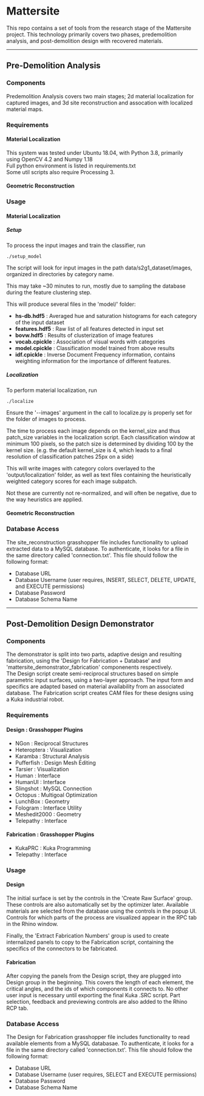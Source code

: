 Mattersite
==========

This repo contains a set of tools from the research stage of the Mattersite project. This technology primarily covers two phases, predemolition analysis, and post-demolition design with recovered materials. 

---

Pre-Demolition Analysis
-----------------------

### Components
Predemolition Analysis covers two main stages; 2d material localization for captured images, and 3d site reconstruction and assocation with localized material maps.

### Requirements
#### Material Localization
This system was tested under Ubuntu 18.04, with Python 3.8, primarily using OpenCV 4.2 and Numpy 1.18  
Full python environment is listed in requirements.txt  
Some util scripts also require Processing 3.
#### Geometric Reconstruction


### Usage
#### Material Localization
##### Setup

To process the input images and train the classifier, run

`./setup_model`

The script will look for input images in the path data/s2g1_dataset/images, organized in directories by category name.

This may take ~30 minutes to run, mostly due to sampling the database during the feature clustering step.

This will produce several files in the 'model/' folder: 

- **hs-db.hdf5** : Averaged hue and saturation histograms for each category of the input dataset
- **features.hdf5** : Raw list of all features detected in input set
- **bovw.hdf5** : Results of clusterization of image features
- **vocab.cpickle** : Association of visual words with categories
- **model.cpickle** : Classification model trained from above results
- **idf.cpickle** : Inverse Document Frequency information, contains weighting information for the importance of different features. 

##### Localization

To perform material localization, run 

`./localize`
 
Ensure the '--images' argument in the call to localize.py is properly set for the folder of images to process. 

The time to process each image depends on the kernel_size and thus patch_size variables in the localization script. Each classification window at minimum 100 pixels, so the patch size is determined by dividing 100 by the kernel size. (e.g. the default kernel_size is 4, which leads to a final resolution of classification patches 25px on a side)

This will write images with category colors overlayed to the 'output/localization' folder, as well as text files containing the heuristically weighted category scores for each image subpatch. 

Not these are currently not re-normalized, and will often be negative, due to the way heuristics are applied.
#### Geometric Reconstruction
### Database Access
The site_reconstruction grasshopper file includes functionality to upload extracted data to a MySQL database. To authenticate, it looks for a file in the same directory called 'connection.txt'. This file should follow the following format:  
- Database URL
- Database Username (user requires, INSERT, SELECT, DELETE, UPDATE, and EXECUTE permissions)
- Database Password
- Database Schema Name

---

Post-Demolition Design Demonstrator
-----------------------------------
### Components
The demonstrator is split into two parts, adaptive design and resulting fabrication, using the 'Design for Fabrication + Database' and 'mattersite_demonstrator_fabrication' componenents respectively.  
The Design script create semi-reciprocal structures based on simple parametric input surfaces, using a two-layer approach. The input form and specifics are adapted based on material availability from an associated database. 
The Fabrication script creates CAM files for these designs using a Kuka industrial robot. 
### Requirements
#### Design : Grasshopper Plugins
- NGon : Reciprocal Structures
- Heteroptera : Visualization
- Karamba : Structural Analysis
- Pufferfish : Design Mesh Editing
- Tarsier : Visualization
- Human : Interface
- HumanUI : Interface
- Slingshot : MySQL Connection
- Octopus : Multigoal Optimization
- LunchBox : Geometry
- Fologram : Interface Utility
- Meshedit2000 : Geometry
- Telepathy : Interface

#### Fabrication : Grasshopper Plugins
- KukaPRC : Kuka Programming
- Telepathy : Interface

### Usage
#### Design
The initial surface is set by the controls in the 'Create Raw Surface' group. These controls are also automatically set by the optimizer later. Available materials are selected from the database using the controls in the popup UI. Controls for which parts of the process are visualized appear in the RPC tab in the Rhino window. 

Finally, the 'Extract Fabrication Numbers' group is used to create internalized panels to copy to the Fabrication script, containing the specifics of the connectors to be fabricated. 

#### Fabrication 
After copying the panels from the Design script, they are plugged into Design group in the beginning. This covers the length of each element, the critical angles, and the ids of which components it connects to. 
No other user input is necessary until exporting the final Kuka .SRC script. Part selection, feedback and previewing controls are also added to the Rhino RCP tab. 

### Database Access 
The Design for Fabrication grasshopper file includes functionality to read available elements from a MySQL databasae. To authenticate, it looks for a file in the same directory called 'connection.txt'. This file should follow the following format:  
- Database URL
- Database Username (user requires, SELECT and EXECUTE permissions)
- Database Password
- Database Schema Name